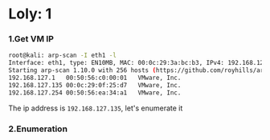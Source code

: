 # Loly: 1

### 1.Get VM IP

```bash
root@kali: arp-scan -I eth1 -l   
Interface: eth1, type: EN10MB, MAC: 00:0c:29:3a:bc:b3, IPv4: 192.168.127.128
Starting arp-scan 1.10.0 with 256 hosts (https://github.com/royhills/arp-scan)
192.168.127.1	00:50:56:c0:00:01	VMware, Inc.
192.168.127.135	00:0c:29:0f:25:d7	VMware, Inc.
192.168.127.254	00:50:56:ea:34:a1	VMware, Inc.
```

The ip address is `192.168.127.135`, let's enumerate it

### 2.Enumeration
